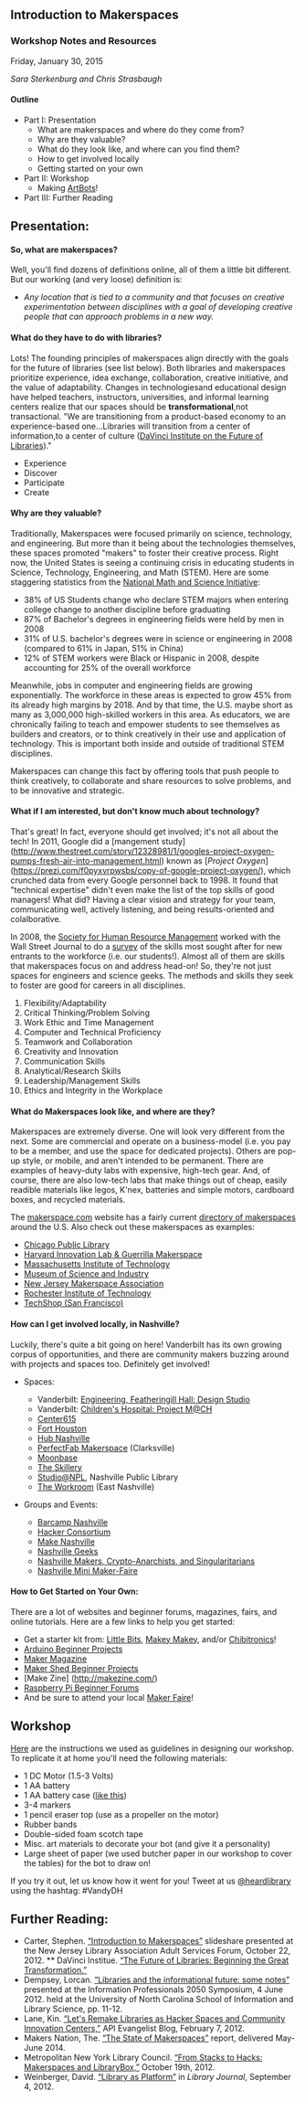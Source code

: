 ## Introduction to Makerspaces

### Workshop Notes and Resources

Friday, January 30, 2015

_Sara Sterkenburg and Chris Strasbaugh_

#### Outline

* Part I: Presentation
  * What are makerspaces and where do they come from?
  * Why are they valuable?
  * What do they look like, and where can you find them?
  * How to get involved locally
  * Getting started on your own
* Part II: Workshop
  * Making [ArtBots](http://makezine.com/projects/scribble-machine/)!
* Part III: Further Reading
  
## Presentation:  
#### So, what are makerspaces? 

Well, you'll find dozens of definitions online, all of them a little bit different. But our working (and very loose) 
definition is:
* _Any location that is tied to a community and that focuses on creative experimentation between disciplines with a goal of
developing creative people that can approach problems in a new way._

#### What do they have to do with libraries?

Lots! The founding principles of makerspaces align directly with the goals for the future of libraries (see list below). 
Both libraries and makerspaces prioritize experience, idea exchange, collaboration, creative initiative, and the value of 
adaptability. Changes in technologiesand educational design have helped teachers, instructors, universities, and informal 
learning centers realize that our spaces should be **transformational**,not transactional. "We are transitioning from a 
product-based economy to an experience-based one...Libraries will transition from a center of information,to a center of 
culture ([DaVinci Institute on the Future of Libraries](http://www.davinciinstitute.com/papers/the-future-of-libraries/))."
  * Experience
  * Discover
  * Participate
  * Create

#### Why are they valuable?

Traditionally, Makerspaces were focused primarily on science, technology, and engineering. But more than it being about the 
technologies themselves, these spaces promoted "makers" to foster their creative process. Right now, the United States is 
seeing a continuing crisis in educating students in Science, Technology, Engineering, and Math (STEM). Here are some 
staggering statistics from the [National Math and Science Initiative](https://www.nms.org/AboutNMSI/TheSTEMCrisis/STEMEducationStatistics.aspx):
  * 38% of US Students change who declare STEM majors when entering college change to another discipline before graduating
  * 87% of Bachelor's degrees in engineering fields were held by men in 2008
  * 31% of U.S. bachelor's degrees were in science or engineering in 2008 (compared to 61% in Japan, 51% in China)
  * 12% of STEM workers were Black or Hispanic in 2008, despite accounting for 25% of the overall workforce

Meanwhile, jobs in computer and engineering fields are growing exponentially. The workforce in these areas is expected to 
grow 45% from its already high margins by 2018. And by that time, the U.S. maybe short as many as 3,000,000 high-skilled 
workers in this area. As educators, we are chronically failing to teach and empower students to see themselves as builders 
and creators, or to think creatively in their use and application of technology. This is important both inside and outside 
of traditional STEM disciplines.

Makerspaces can change this fact by offering tools that push people to think creatively, to collaborate and share resources to solve problems, and to be innovative and strategic. 
  
#### What if I am interested, but don't know much about technology?
  
That's great! In fact, everyone should get involved; it's not all about the tech! In 2011, Google did a [mangement study]
(http://www.thestreet.com/story/12328981/1/googles-project-oxygen-pumps-fresh-air-into-management.html) known as [_Project Oxygen_]
(https://prezi.com/f0pyxvrpwsbs/copy-of-google-project-oxygen/), which crunched data from every Google personnel back to 1998.
It found that "technical expertise" didn't even make the list of the top skills of good managers! What did? Having a clear 
vision and strategy for your team, communicating well, actively listening, and being results-oriented and colalborative.
  
In 2008, the [Society for Human Resource Management](http://www.shrm.org/pages/default.aspx) worked with the Wall Street 
Journal to do a [survey](http://www.shrm.org/Research/SurveyFindings/Articles/Documents/Critical%20Skills%20Needs%20and%20Resources%20for%20the%20Changing%20Workforce%20Survey%20Report.pdf)
of the skills most sought after for new entrants to the workforce (i.e. our students!). Almost all of them are skills that 
makerspaces focus on and address head-on! So, they're not just spaces for engineers and science geeks. The methods and 
skills they seek to foster are good for careers in all disciplines.
  
  1. Flexibility/Adaptability
  2. Critical Thinking/Problem Solving
  3. Work Ethic and Time Management
  4. Computer and Technical Proficiency
  5. Teamwork and Collaboration
  6. Creativity and Innovation
  7. Communication Skills
  8. Analytical/Research Skills
  9. Leadership/Management Skills
  10. Ethics and Integrity in the Workplace
  
#### What do Makerspaces look like, and where are they?
  
Makerspaces are extremely diverse. One will look very different from the next. Some are commercial and operate on a 
business-model (i.e. you pay to be a member, and use the space for dedicated projects).  Others are pop-up style, or mobile, 
and aren't intended to be permanent. There are examples of heavy-duty labs with expensive, high-tech gear. And, of course, 
there are also low-tech labs that make things out of cheap, easily readible materials like legos, K'nex, batteries and 
simple motors, cardboard boxes, and recycled materials. 

The [makerspace.com](http://makerspace.com/) website has a fairly current [directory of makerspaces](http://spaces.makerspace.com/makerspace-directory)
around the U.S. Also check out these makerspaces as examples:

* [Chicago Public Library](http://www.chipublib.org/maker-lab/)
* [Harvard Innovation Lab & Guerrilla Makerspace](http://guerrillamakerspace.squarespace.com/#what-is-gms)
* [Massachusetts Institute of Technology](http://fab.cba.mit.edu/)
* [Museum of Science and Industry](http://www.msichicago.org/whats-here/fab-lab/)
* [New Jersey Makerspace Association](http://njmakerspace.org/)
* [Rochester Institute of Technology](https://play.rit.edu/)
* [TechShop (San Francisco)](http://www.techshop.ws/)
  
#### How can I get involved locally, in Nashville?

Luckily, there's quite a bit going on here! Vanderbilt has its own growing corpus of opportunities, and there are community 
makers buzzing around with projects and spaces too. Definitely get involved!
* Spaces:
  * Vanderbilt: [Engineering, Featheringill Hall: Design Studio](https://my.vanderbilt.edu/designstudio/aboutus/)
  * Vanderbilt: [Children's Hospital: Project M@CH](http://littlebits.cc/community-spotlight-project-mch)
  * [Center615](http://center615.com/)
  * [Fort Houston](http://forthouston.com/)
  * [Hub Nashville](http://hubnashville.strikingly.com/)
  * [PerfectFab Makerspace](http://www.perfectfab.com/about.html) (Clarksville)
  * [Moonbase](http://moonbase.is/)
  * [The Skillery](http://www.theskillery.com/)
  * [Studio@NPL](http://nashvillepubliclibrary.org/studionpl/), Nashville Public Library
  * [The Workroom](http://theworkroom.co/) (East Nashville)

* Groups and Events:
  * [Barcamp Nashville](http://www.barcampnashville.org/bcn14/what-is-barcamp-nashville)
  * [Hacker Consortium](http://www.hackerconsortium.com/)
  * [Make Nashville](http://makenashville.org/)
  * [Nashville Geeks](http://www.nashvillegeeks.org/)
  * [Nashville Makers, Crypto-Anarchists, and Singularitarians](http://www.meetup.com/Nashville-Makers-Crypto-Anarchists-Singularitarians/)
  * [Nashville Mini Maker-Faire](http://makerfairenashville.com/)
  
#### How to Get Started on Your Own:

There are a lot of websites and beginner forums, magazines, fairs, and online tutorials. Here are a few links to help 
you get started:

* Get a starter kit from: [Little Bits](http://littlebits.cc/?gclid=CJyZ5PPMvMMCFdgVgQodYmYAbA), [Makey Makey](http://makeymakey.com/), and/or [Chibitronics](http://chibitronics.com/)! 
* [Arduino Beginner Projects](http://playground.arduino.cc/Projects/Ideas#Easy)
* [Maker Magazine](http://www.maker-magazine.com/)
* [Maker Shed Beginner Projects](http://www.makershed.com/collections/beginner)
* [Make Zine] (http://makezine.com/)
* [Raspberry Pi Beginner Forums](http://www.raspberrypi.org/forums/viewforum.php?f=91&sid=b4d96c7bbf6939b789ab569ed394847b)
* And be sure to attend your local [Maker Faire](http://makerfaire.com/)!
 
## Workshop

[Here](http://makezine.com/projects/scribble-machine/) are the instructions we used as guidelines in designing our workshop. To replicate it at home you'll need the following
materials:

* 1 DC Motor (1.5-3 Volts)
* 1 AA battery
* 1 AA battery case ([like this](http://www.radioshack.com/radioshack-aa-battery-holder/2700401.html#.VMvnb2jF9yw))
* 3-4 markers
* 1 pencil eraser top (use as a propeller on the motor)
* Rubber bands
* Double-sided foam scotch tape
* Misc. art materials to decorate your bot (and give it a personality)
* Large sheet of paper (we used butcher paper in our workshop to cover the tables) for the bot to draw on!

If you try it out, let us know how it went for you! Tweet at us [@heardlibrary](https://twitter.com/heardlibrary) using the hashtag: #VandyDH


## Further Reading: 

* Carter, Stephen. [“Introduction to Makerspaces”](http://www.slideshare.net/mcginley2/makerspace-presentation-oct212012) slideshare presented at the 
New Jersey Library Association Adult Services Forum, October 22, 2012. 
** DaVinci Institue. [“The Future of Libraries: Beginning the Great Transformation.”](http://www.davinciinstitute.com/papers/the-future-of-libraries/)   
* Dempsey, Lorcan. [“Libraries and the informational future: some notes”](https://www.oclc.org/content/dam/campaign-landing-pages/en/linked-data/dempsey-informationalfutures.pdf)
presented at the  Information Professionals 2050 Symposium, 4 June 2012. 
held at the University of North Carolina School of Information and Library Science, pp. 11-12.
* Lane, Kin. [“Let's Remake Libraries as Hacker Spaces and Community Innovation Centers,”](http://apievangelist.com/2012/02/07/lets-remake-libraries-as-hacker-spaces-and-community-innovation-centers/)
 API Evangelist Blog, February 7, 2012. 
* Makers Nation, The. [“The State of Makerspaces”](http://themakersnation.com/portfolio/the-state-of-makerspaces/) report, delivered May-June 2014.
* Metropolitan New York Library Council. [“From Stacks to Hacks: Makerspaces and LibraryBox,”](http://metro.org/articles/from-stacks-to-hacks-makerspaces-and-librarybox/) October 19th, 2012. 
* Weinberger, David. [“Library as Platform”](http://lj.libraryjournal.com/2012/09/future-of-libraries/by-david-weinberger/) 
in _Library Journal_, September 4, 2012.






